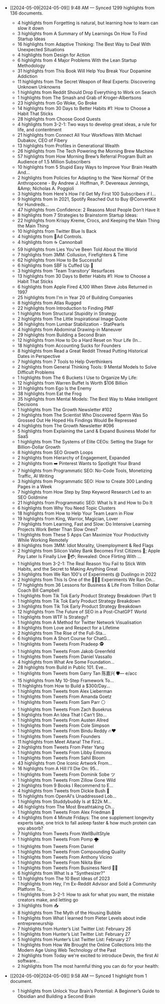- [[2024-05-09|2024-05-09]] 9:48 AM — Synced 1299 highlights from 136 documents.
    - 4 highlights from Forgetting is natural, but learning how to learn can slow it down
    - 3 highlights from A Summary of My Learnings On How To Find Startup Ideas
    - 16 highlights from Adaptive Thinking: The Best Way to Deal With Unexpected Situations
    - 4 highlights from Design for Action
    - 6 highlights from 4 Major Problems With the Lean Startup Methodology
    - 31 highlights from This Book Will Help You Break Your Dopamine Addiction
    - 11 highlights from The Secret Weapon of Real Experts: Discovering Unknown Unknowns
    - 1 highlights from Reddit Should Drop Everything to Work on Search
    - 1 highlights from The Smash and Grab of Kroger-Albertsons
    - 23 highlights from Go Woke, Go Broke
    - 14 highlights from 30 Days to Better Habits #1: How to Choose a Habit That Sticks
    - 28 highlights from Choose Good Quests
    - 4 highlights from 3-2-1: Two ways to develop great ideas, a rule for life, and contentment
    - 21 highlights from Connect All Your Workflows With Michael Dubakov, CEO of Fibery
    - 13 highlights from Profiles in Generational Wealth
    - 26 highlights from The Tech Powering the Morning Brew Machine
    - 57 highlights from How Morning Brew’s Referral Program Built an Audience of 1.5 Million Subscribers
    - 10 highlights from 5 Stupid Easy Ways to Improve Your Brain Health And...
    - 2 highlights from Policies for Adapting to the &#39;New Normal&#39; Of the Anthropocene - By Andrew J. Hoffman, P. Devereaux Jennings, &Amp; Nicholas A. Poggioli
    - 3 highlights from Here's How I'd Get My First 100 Subscribers if I...
    - 9 highlights from In 2021, Spotify Reached Out to Buy @ConvertKit for Hundreds...
    - 47 highlights from Confidence: 2 Reasons Most People Don’t Have It
    - 8 highlights from 7 Strategies to Brainstorm Startup Ideas:
    - 22 highlights from Krispy Kreme, Crocs, and Keeping the Main Thing the Main Thing
    - 10 highlights from Twitter Blue Is Back
    - 4 highlights from 🚩Ad Controls.
    - 4 highlights from ☕ Cannonball
    - 59 highlights from Lies You've Been Told About the World
    - 7 highlights from 3MM: Collusion, Firefighters & Time
    - 62 highlights from How to Be Successful
    - 6 highlights from SBF Is Cuffed Up 🔗
    - 3 highlights from 'Team Transitory' Resurfaces
    - 13 highlights from 30 Days to Better Habits #1: How to Choose a Habit That Sticks
    - 6 highlights from Apple Fired 4,100 When Steve Jobs Returned in 1997
    - 25 highlights from I'm in Year 20 of Building Companies
    - 8 highlights from Atlas Rugged
    - 22 highlights from Introduction to Finding PMF
    - 1 highlights from Structural Stupidity in Strategy
    - 2 highlights from The Little Inspirational Image Quote
    - 36 highlights from Lumbar Stabilization - StatPearls
    - 4 highlights from Abdominal Drawing-in Maneuver
    - 29 highlights from Building a Second Brain
    - 12 highlights from How to Do a Hard Reset on Your Life (In...
    - 18 highlights from Accounting Sucks for Founders
    - 8 highlights from Read a Great Reddit Thread Putting Historical Dates in Perspective
    - 7 highlights from 7 Tools to Help Overthinkers
    - 2 highlights from General Thinking Tools: 9 Mental Models to Solve Difficult Problems
    - 1 highlights from The 6 Buckets I Use to Organize My Life:
    - 12 highlights from Warren Buffet Is Worth $106 Billion
    - 31 highlights from Ego Is the Enemy
    - 38 highlights from Eat the Frog
    - 35 highlights from Mental Models: The Best Way to Make Intelligent Decisions
    - 1 highlights from The Growth Newsletter #102
    - 2 highlights from The Scientist Who Discovered Sperm Was So Grossed Out He Hoped His Findings Would Be Repressed
    - 4 highlights from The Growth Newsletter #096
    - 5 highlights from Explaining the Land & Expand Business Model for SaaS
    - 1 highlights from The Systems of Elite CEOs: Setting the Stage for Billion-Dollar Growth
    - 8 highlights from SEO Growth Loops
    - 2 highlights from Hierarchy of Engagement, Expanded
    - 2 highlights from ➡️  Pinterest Wants to Spotlight Your Brand
    - 7 highlights from Programmatic SEO: No-Code Tools, Monetizing Traffic, AI Writing
    - 3 highlights from Programmatic SEO: How to Create 300 Landing Pages in a Week
    - 7 highlights from How Step by Step Keyword Research Led to an SEO Goldmine
    - 21 highlights from Programmatic SEO: What Is It and How to Do It
    - 6 highlights from Why You Need Topic Clusters
    - 18 highlights from How to Help Your Team Learn in Flow
    - 19 highlights from King, Warrior, Magician, Lover
    - 7 highlights from Learning, Fast and Slow: Do Intensive Learning Projects Work Better Than Slow Ones?
    - 1 highlights from These 5 Apps Can Maximize Your Productivity While Working Remotely
    - 8 highlights from 3MM: Idiot Morality, Unemployment & Red Flags
    - 2 highlights from Silicon Valley Bank Becomes First Citizens 🏦; Apple Pay Later Is Finally Live 🍎💳; Revealed: Once Flirting With …
    - 1 highlights from 3-2-1: The Real Reason You Fail to Stick With Habits, and the Secret to Making Anything Great
    - 3 highlights from We Ran 100's of Experiments @ Duolingo in 2022
    - 2 highlights from This Is One of the 🤯🤯🤯 Experiments We Ran On...
    - 17 highlights from 36 Lessons for Business & Life From Trillion Dollar Coach Bill Campbell
    - 1 highlights from Tik Tok Early Product Strategy Breakdown (Part 1)
    - 1 highlights from Tik Tok Early Product Strategy Breakdown
    - 3 highlights from Tik Tok Early Product Strategy Breakdown
    - 12 highlights from The Future of SEO in a Post-ChatGPT World
    - 1 highlights from WTF Is Strategy?
    - 1 highlights from A Method for Twitter Network Visualisation
    - 8 highlights from Love and Respect for a Lifetime
    - 2 highlights from The Rise of the Full-Sta...
    - 6 highlights from A Short Course for ChatG...
    - 1 highlights from Tweets From Pradeep 🕵️
    - 1 highlights from Tweets From Jakob Greenfeld
    - 1 highlights from Tweets From Daniel Vassallo
    - 4 highlights from What Are Some Foundation...
    - 28 highlights from Build in Public 101. Eve...
    - 1 highlights from Tweets from Garry Tan 陈嘉兴 🛡️— e/acc
    - 15 highlights from My 10-Step Framework To...
    - 11 highlights from How to Build a $300/Day...
    - 1 highlights from Tweets from Alex Lieberman
    - 1 highlights from Tweets From Amanda Goetz
    - 1 highlights from Tweets From Sam Parr ⚪️
    - 1 highlights from Tweets From Zach Busekrus
    - 5 highlights from An Idea That I Can't Sto...
    - 1 highlights from Tweets From Austen Allred
    - 1 highlights from Tweets From Cole Simpson
    - 1 highlights from Tweets From Bindu Reddy 🔥❤️
    - 1 highlights from Tweets From Founders
    - 11 highlights from Meet Aitana!
The First...
    - 2 highlights from Tweets From Peter Yang
    - 1 highlights from Tweets From Libby Emmons
    - 1 highlights from Tweets From Sahil Bloom
    - 43 highlights from One Iconic Artwork From...
    - 16 highlights from A Hill I'll Die On: 
95...
    - 1 highlights from Tweets From Dominik Sobe ツ
    - 1 highlights from Tweets From Zillow Gone Wild
    - 2 highlights from 9 Books I Recommend to E...
    - 4 highlights from Tweets from Dickie Bush 🚢
    - 15 highlights from OpenAI's Unaddressed Lob...
    - 1 highlights from Studdybuddy Is at $22k M...
    - 46 highlights from The Most Breathtaking Ch...
    - 1 highlights from Tweets From Alex Friedman 🤠
    - 4 highlights from 4 Minute Fridays: The one supplement longevity experts take, one
 trick to fall asleep faster & how much protein can you absorb?
    - 7 highlights from Tweets From WellBuiltStyle
    - 1 highlights from Tweets From Pomp 🌪
    - 1 highlights from Tweets From Daniel
    - 1 highlights from Tweets From Compounding Quality
    - 1 highlights from Tweets From Anthony Vicino
    - 1 highlights from Tweets From Nikita Bier
    - 1 highlights from Tweets From Business Nerd 💼🧠
    - 6 highlights from What Is a "Synthesizer?"
    - 13 highlights from The 10 Best Ideas of 2023
    - 1 highlights from Hey, I'm Ex-Reddit Advisor and Sold a Community Platform To...
    - 1 highlights from 3-2-1: How to ask for what you want, the mistake creators make, and
 letting go
    - 3 highlights from 📥
    - 8 highlights from The Myth of the Housing Bubble
    - 1 highlights from What I learned from Pieter Levels about indie entrepreneurship
    - 7 highlights from Hunter’s List Twitter List: February 26
    - 1 highlights from Hunter’s List Twitter List: February 27
    - 5 highlights from Hunter’s List Twitter List: February 27
    - 1 highlights from How We Brought the Online Collections Into the Modern Age Using Web Technology of the Past
    - 2 highlights from Today we're excited to introduce Devin, the first AI software...
    - 2 highlights from The most harmful thing you can do for your health:

- [[2024-05-09|2024-05-09]] 9:58 AM — Synced 1 highlight from 1 document.
    - 1 highlights from Unlock Your Brain’s Potential: A Beginner’s Guide to Obsidian and Building a Second Brain

